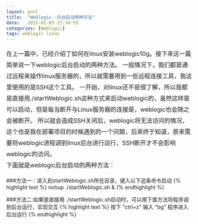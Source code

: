```yaml
---
layout: post
title:  "Weblogic--后台启动两种方法"
date:   2015-02-03 23:34:59
categories: [Weblogic]
tags: weblogic linux
---
```

<p style="font-size:16px;line-height:30px">在上一篇中，已经介绍了如何在linux安装weblogic10g。接下来这一篇简单说一下weblogic后台启动的两种方法。
一般情况下，我们都是通过远程来操作linux服务器的，所以就需要用到一些远程连接工具，我这里使用的是SSH这个工具。
一开始，对linux还不是很了解，所以我都是直接用./startWeblogic.sh这种方式来启动weblogic的，虽然这样是可以启动，但是每当断开与Linux服务器的连接是，weblogic也会随之会被断开。
所以就会造成SSH关闭后，weblogic将无法访问的情况，这个也是我在部署项目的时候遇到的一个问题，后来终于知道，原来需要将weblogic进程调到linux后台进行运行，SSH断开才不会影响weblogic的访问。</br>下面就是weblogic后台启动的两种方法：</br></p>

###方法一：进入到startWeblogic.sh所在目录，键入以下这条命令启动
{% highlight text %}
 nohup ./startWeblogic.sh &
{% endhighlight %}

###方法二:如果是直接用 ./startWeblogic.sh启动时，可以用下面方法将程序调到后台运行，实现交互
{% highlight text %}
按下 "ctrl+z"
输入 "bg"  程序进入后台运行
{% endhighlight %}

 
